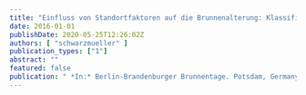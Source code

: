 ```yaml
---
title: "Einfluss von Standortfaktoren auf die Brunnenalterung: Klassifizierung der Berliner Brunnen und Quantifizierung ihres Alterungspotentials"
date: 2016-01-01
publishDate: 2020-05-25T12:26:02Z
authors: [ "schwarzmueller" ]
publication_types: ["1"]
abstract: ""
featured: false
publication: " *In:* Berlin-Brandenburger Brunnentage. Potsdam, Germany. 23.05.-24.05. 2016"
---
```


